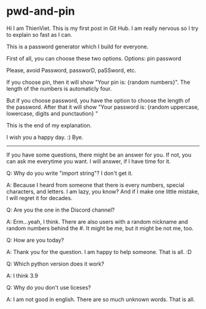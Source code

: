 # pwd-and-pin

Hi I am ThienViet.
This is my first post in Git Hub.
I am really nervous so I try to explain so fast as I can.

This is a password generator which I build for everyone.

First of all, you can choose these two options.
Options:    pin    password

Please, avoid Password, passworD, paSSword, etc.

If you choose pin, then it will show "Your pin is: {random numbers}".
The length of the numbers is automaticly four.

But if you choose password,
you have the option to choose the length of the password.
After that it will show "Your password is: {random uppercase, lowercase, digits and punctaution} "

This is the end of my explanation.

I wish you a happy day. :)
Bye.

--------------------------------

If you have some questions, there might be an answer for you. If not, you can ask me everytime you want. I will answer, if I have time for it.


Q: Why do you write "import string"? I don't get it.

A: Because I heard from someone that there is every numbers, special characters, and letters. I am lazy, you know? And if I make one little mistake, I will regret it for decades.


Q: Are you the one in the Discord channel?

A: Erm...yeah, I think. There are also users with a random nickname and random numbers behind the #. It might be me, but it might be not me, too.


Q: How are you today?

A: Thank you for the question. I am happy to help someone. That is all. :D


Q: Which python version does it work?

A: I think 3.9


Q: Why do you don't use liceses?

A: I am not good in english. There are so much unknown words. That is all.
